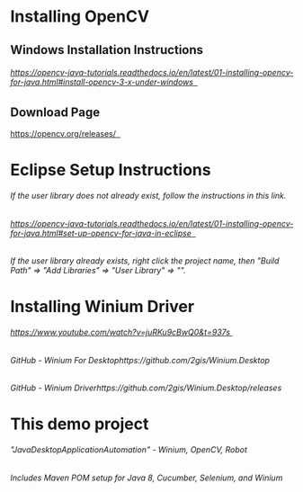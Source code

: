 # Installing OpenCV
## Windows Installation Instructions
###### https://opencv-java-tutorials.readthedocs.io/en/latest/01-installing-opencv-for-java.html#install-opencv-3-x-under-windows  

## Download Page
https://opencv.org/releases/  

# Eclipse Setup Instructions
###### If the user library does not already exist, follow the instructions in this link.
###### https://opencv-java-tutorials.readthedocs.io/en/latest/01-installing-opencv-for-java.html#set-up-opencv-for-java-in-eclipse  
###### If the user library already exists, right click the project name, then "Build Path" => "Add Libraries" => "User Library" => "<nameOfYourLibrary>".
  
# Installing Winium Driver
###### https://www.youtube.com/watch?v=juRKu9cBwQ0&t=937s 

###### GitHub - Winium For Desktophttps://github.com/2gis/Winium.Desktop
###### GitHub - Winium Driverhttps://github.com/2gis/Winium.Desktop/releases

# This demo project
###### "JavaDesktopApplicationAutomation" - Winium, OpenCV, Robot
###### Includes Maven POM setup for Java 8, Cucumber, Selenium, and Winium
